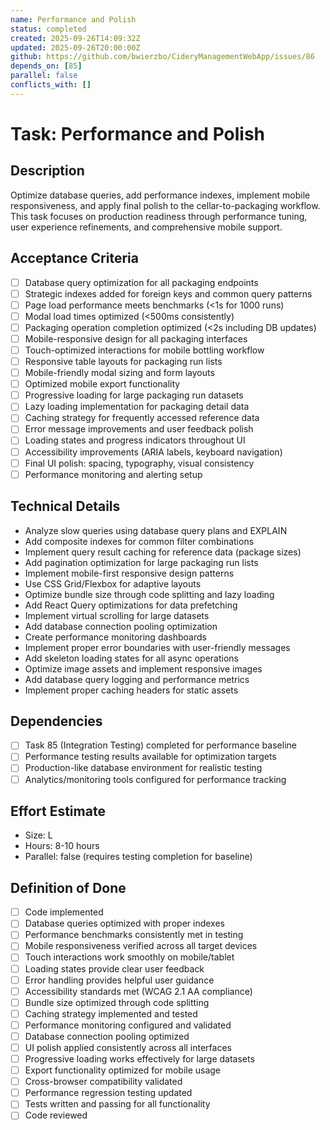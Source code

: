 ```yaml
---
name: Performance and Polish
status: completed
created: 2025-09-26T14:09:32Z
updated: 2025-09-26T20:00:00Z
github: https://github.com/bwierzbo/CideryManagementWebApp/issues/86
depends_on: [85]
parallel: false
conflicts_with: []
---
```


# Task: Performance and Polish

## Description
Optimize database queries, add performance indexes, implement mobile responsiveness, and apply final polish to the cellar-to-packaging workflow. This task focuses on production readiness through performance tuning, user experience refinements, and comprehensive mobile support.

## Acceptance Criteria
- [ ] Database query optimization for all packaging endpoints
- [ ] Strategic indexes added for foreign keys and common query patterns
- [ ] Page load performance meets benchmarks (<1s for 1000 runs)
- [ ] Modal load times optimized (<500ms consistently)
- [ ] Packaging operation completion optimized (<2s including DB updates)
- [ ] Mobile-responsive design for all packaging interfaces
- [ ] Touch-optimized interactions for mobile bottling workflow
- [ ] Responsive table layouts for packaging run lists
- [ ] Mobile-friendly modal sizing and form layouts
- [ ] Optimized mobile export functionality
- [ ] Progressive loading for large packaging run datasets
- [ ] Lazy loading implementation for packaging detail data
- [ ] Caching strategy for frequently accessed reference data
- [ ] Error message improvements and user feedback polish
- [ ] Loading states and progress indicators throughout UI
- [ ] Accessibility improvements (ARIA labels, keyboard navigation)
- [ ] Final UI polish: spacing, typography, visual consistency
- [ ] Performance monitoring and alerting setup

## Technical Details
- Analyze slow queries using database query plans and EXPLAIN
- Add composite indexes for common filter combinations
- Implement query result caching for reference data (package sizes)
- Add pagination optimization for large packaging run lists
- Implement mobile-first responsive design patterns
- Use CSS Grid/Flexbox for adaptive layouts
- Optimize bundle size through code splitting and lazy loading
- Add React Query optimizations for data prefetching
- Implement virtual scrolling for large datasets
- Add database connection pooling optimization
- Create performance monitoring dashboards
- Implement proper error boundaries with user-friendly messages
- Add skeleton loading states for all async operations
- Optimize image assets and implement responsive images
- Add database query logging and performance metrics
- Implement proper caching headers for static assets

## Dependencies
- [ ] Task 85 (Integration Testing) completed for performance baseline
- [ ] Performance testing results available for optimization targets
- [ ] Production-like database environment for realistic testing
- [ ] Analytics/monitoring tools configured for performance tracking

## Effort Estimate
- Size: L
- Hours: 8-10 hours
- Parallel: false (requires testing completion for baseline)

## Definition of Done
- [ ] Code implemented
- [ ] Database queries optimized with proper indexes
- [ ] Performance benchmarks consistently met in testing
- [ ] Mobile responsiveness verified across all target devices
- [ ] Touch interactions work smoothly on mobile/tablet
- [ ] Loading states provide clear user feedback
- [ ] Error handling provides helpful user guidance
- [ ] Accessibility standards met (WCAG 2.1 AA compliance)
- [ ] Bundle size optimized through code splitting
- [ ] Caching strategy implemented and tested
- [ ] Performance monitoring configured and validated
- [ ] Database connection pooling optimized
- [ ] UI polish applied consistently across all interfaces
- [ ] Progressive loading works effectively for large datasets
- [ ] Export functionality optimized for mobile usage
- [ ] Cross-browser compatibility validated
- [ ] Performance regression testing updated
- [ ] Tests written and passing for all functionality
- [ ] Code reviewed